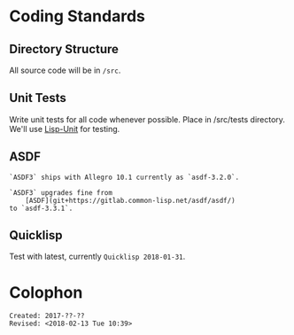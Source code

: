 # Coding Standards
## Directory Structure
All source code will be in `/src`.
## Unit Tests
Write unit tests for all code whenever possible. Place in /src/tests directory.
We'll use [Lisp-Unit](htps://github.com/OdonataResearchLLC/lisp-unit) for testing.
## ASDF

    `ASDF3` ships with Allegro 10.1 currently as `asdf-3.2.0`.
    
    `ASDF3` upgrades fine from 
        [ASDF](git+https://gitlab.common-lisp.net/asdf/asdf/)
    to `asdf-3.3.1`.
    
## Quicklisp 

Test with latest, currently `Quicklisp 2018-01-31`.


# Colophon
```
Created: 2017-??-??
Revised: <2018-02-13 Tue 10:39>
```


    
    

